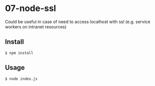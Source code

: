 # 07-node-ssl

Could be useful in case of need to access localhost with ssl (e.g. service workers on intranet resources)

## Install

```
$ npm install
```

## Usage

```
$ node index.js
```
